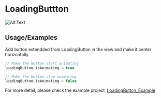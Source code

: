 # LoadingButtton

![Alt Text](https://github.com/alireza12t/LoadingButtton/blob/main/LoadingButton.gif)



## Usage/Examples

Add button extendded from LoadingButton in the view and make it center horizontally.
```swift
// Make the button start animating
loadingButton.isAnimating = true

// Make the button stop animating
loadingButton.isAnimating = false
```
For more detail, please check the example project, [LoadingButton_Example](https://github.com/alireza12t/LoadingButtton/tree/main/LoadingButton_Example).
